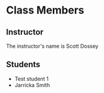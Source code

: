 # Class Members

## Instructor

The instructor's name is Scott Dossey

## Students

* Test student 1
* Jarricka Smith